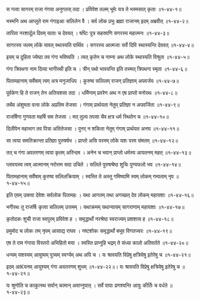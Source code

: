 स गत्वा सागरम् राजा गंगया अनुगतस् तदा ।
प्रविवेश तलम् भूमेः यत्र ते भस्मसात् कृताः ॥१-४४-१॥

भस्मनि अथ आप्लुते राम गंगाइआः सलिलेन वै ।
सर्व लोक प्रभुः ब्रह्मा राजानम् इदम् अब्रवीत् ॥१-४४-२॥

तारिता नरशार्दूल दिवम् याताः च देववत् ।
षष्टिः पुत्र सहस्राणि सगरस्य महात्मनः ॥१-४४-३॥

सागरस्य जलम् लोके यावत् स्थास्यति पार्थिव ।
सगरस्य आत्मजाः सर्वे दिवि स्थास्यन्ति देववत् ॥१-४४-४॥

इयम् च दुहिता ज्येष्ठा तव गंगा भविष्यति ।
त्वत् कृतेन च नाम्ना अथ लोके स्थास्यति विश्रुता ॥१-४४-५॥

गंगा त्रिपथगा नाम दिव्या भागीरथी इति च ।
त्रीन् पथो भावयन्ति इति तस्मत् त्रिपथगा स्मृता ॥१-४४-६॥

पितामहानाम् सर्वेषाम् त्वम् अत्र मनुजाधिप ।
कुरुष्व सलिलम् राजन् प्रतिज्ञाम् अपवर्जय ॥१-४४-७॥

पूर्वकेण हि ते राजन् तेन अतियशसा तदा ।
धर्मिणाम् प्रवरेण अथ न एष प्राप्तो मनोरथः ॥१-४४-८॥

तथैव अंशुमता वत्स लोके अप्रतिम तेजसा ।
गंगाम् प्रार्थयता नेतुम् प्रतिज्ञा न अपवर्जिता ॥१-४४-९॥

राजर्षिणा गुणवता महर्षि सम तेजसा ।
मत् तुल्य तपसा चैव क्षत्र धर्म स्थितेन च ॥१-४४-१०॥

दिलीपेन महाभाग तव पित्रा अतितेजसा ।
पुनर् न शकिता नेतुम् गंगाम् प्रार्थयत अनघ ॥१-४४-११॥

सा त्वया समतिक्रान्ता प्रतिज्ञा पुरुषर्षभ ।
प्राप्तो असि परमम् लोके यशः परम संमतम् ॥१-४४-१२॥

तत् च गंगा अवतरणम् त्वया कृतम् अरिन्दम ।
अनेन च भवान् प्राप्तो धर्मस्य आयतनम् महत् ॥१-४४-१३॥

प्लावयस्व त्वम् आत्मानम् नरोत्तम सदा उचिते ।
सलिले पुरुषश्रेष्ठ शुचिः पुण्यफलो भव ॥१-४४-१४॥

पितामहानाम् सर्वेषाम् कुरुष्व सलिलक्रियाम् ।
स्वस्ति ते अस्तु गमिष्यामि स्वम् लोकम् गम्यताम् नृप ॥१-४४-१५॥

इति एवम् उक्त्वा देवेशः सर्वलोक पितामहः ।
यथा आगतम् तथा अगच्छत् देव लोकम् महायशाः ॥१-४४-१६॥

भगीरथः तु राजर्षिः कृत्वा सलिलम् उत्तमम् ।
यथाक्रमम् यथान्यायम् सागराणाम् महायशाः ॥१-४४-१७॥

कृतोदकः शुची राजा स्वपुरम् प्रविवेश ह ।
समृद्धार्थो नरश्रेष्ठ स्वराज्यम् प्रशशास ह ॥१-४४-१८॥

प्रमुमोद च लोकः तम् नृपम् आसाद्य राघव ।
नष्टशोकः समृद्धार्थो बभूव विगतज्वरः ॥१-४४-१९॥

एष ते राम गंगाया विस्तरो अभिहितो मया ।
स्वस्ति प्राप्नुहि भद्रम् ते संध्या कालो अतिवर्तते ॥१-४४-२०॥

धन्यम् यशस्यम् आयुष्यम् पुत्र्यम् स्वर्ग्यम् अथ अपि च ।
यः श्रावयति विप्रेषु क्षत्रियेषु इतेरेषु च ॥१-४४-२१॥

इदम् आKयनम् आयुश्यम् गंगा अवतरणम् शुभम् ॥१-४४-२२॥।
यः श्रावयति विप्रेषु क्षत्रियेषु इतेरेषु च ॥१-४४-२१॥

यः श्रुणोति च काकुत्स्थ सर्वान् कामान् अवाप्नुयात् ।
सर्वे पापाः प्रणश्यन्ति आयुः कीर्तिः च वर्धते ॥१-४४-२३॥

